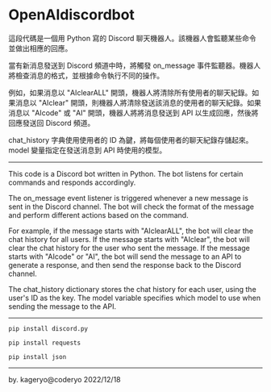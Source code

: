 # OpenAIdiscordbot
這段代碼是一個用 Python 寫的 Discord 聊天機器人。該機器人會監聽某些命令並做出相應的回應。

當有新消息發送到 Discord 頻道中時，將觸發 on_message 事件監聽器。機器人將檢查消息的格式，並根據命令執行不同的操作。

例如，如果消息以 "AIclearALL" 開頭，機器人將清除所有使用者的聊天紀錄。如果消息以 "AIclear" 開頭，則機器人將清除發送該消息的使用者的聊天紀錄。如果消息以 "AIcode" 或 "AI" 開頭，機器人將將消息發送到 API 以生成回應，然後將回應發送回 Discord 頻道。

chat_history 字典使用使用者的 ID 為鍵，將每個使用者的聊天紀錄存儲起來。model 變量指定在發送消息到 API 時使用的模型。

---

This code is a Discord bot written in Python. The bot listens for certain commands and responds accordingly.

The on_message event listener is triggered whenever a new message is sent in the Discord channel. The bot will check the format of the message and perform different actions based on the command.

For example, if the message starts with "AIclearALL", the bot will clear the chat history for all users. If the message starts with "AIclear", the bot will clear the chat history for the user who sent the message. If the message starts with "AIcode" or "AI", the bot will send the message to an API to generate a response, and then send the response back to the Discord channel.

The chat_history dictionary stores the chat history for each user, using the user's ID as the key. The model variable specifies which model to use when sending the message to the API.

---

```
pip install discord.py
```
```
pip install requests
```
```
pip install json
```

---

by. kageryo@coderyo 2022/12/18 
